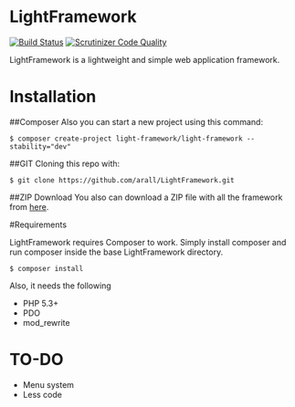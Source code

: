LightFramework
==============

[![Build Status](https://travis-ci.org/arall/LightFramework.svg)](https://travis-ci.org/arall/LightFramework) [![Scrutinizer Code Quality](https://scrutinizer-ci.com/g/arall/LightFramework/badges/quality-score.png)](https://scrutinizer-ci.com/g/arall/LightFramework/)

LightFramework is a lightweight and simple web application framework.

# Installation

##Composer
Also you can start a new project using this command:

`$ composer create-project light-framework/light-framework --stability="dev"`

##GIT
Cloning this repo with:

`$ git clone https://github.com/arall/LightFramework.git`

##ZIP Download
You also can download a ZIP file with all the framework from [here](https://github.com/arall/LightFramework/archive/master.zip).

#Requirements

LightFramework requires Composer to work. Simply install composer and run composer inside the base LightFramework directory.

`$ composer install`

Also, it needs the following

- PHP 5.3+
- PDO
- mod_rewrite

# TO-DO
- Menu system
- Less code
